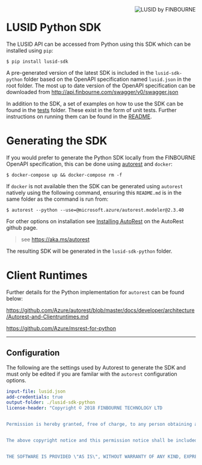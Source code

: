 <img align="right" src="https://content.finbourne.com/LUSIDDocHeader.png" alt="LUSID by FINBOURNE">

# LUSID Python SDK

The LUSID API can be accessed from Python using this SDK which can be installed using `pip`:

```
$ pip install lusid-sdk
```

A pre-generated version of the latest SDK is included in the `lusid-sdk-python` folder based on the OpenAPI specification named `lusid.json` in the root folder.  The most up to date version of the OpenAPI specification can be downloaded from http://api.finbourne.com/swagger/v0/swagger.json

In addition to the SDK, a set of examples on how to use the SDK can be found in the [tests](https://github.com/finbourne/lusid-sdk-python/tree/master/lusid-sdk-python) folder.  These exist in the form of unit tests.  Further instructions on running them can be found in the [README](https://github.com/finbourne/lusid-sdk-python/blob/master/lusid-sdk-python/readme.md).

# Generating the SDK

If you would prefer to generate the Python SDK locally from the FINBOURNE OpenAPI specification, this can be  done using [autorest](https://github.com/Azure/autorest) and `docker`:

```
$ docker-compose up && docker-compose rm -f
```

If `docker` is not available then the SDK can be generated using `autorest` natively using the following command, ensuring this `README.md` is in the same folder as the command is run from:

```
$ autorest --python --use=@microsoft.azure/autorest.modeler@2.3.40
```

For other options on installation see [Installing AutoRest](https://aka.ms/autorest/install) on the AutoRest github page.

> see https://aka.ms/autorest

The resulting SDK will be generated in the `lusid-sdk-python` folder.

# Client Runtimes

Further details for the Python implementation for `autorest` can be found below:

https://github.com/Azure/autorest/blob/master/docs/developer/architecture/Autorest-and-Clientruntimes.md

https://github.com/Azure/msrest-for-python

---

## Configuration 
The following are the settings used by Autorest to generate the SDK and must only be edited if you are familar with the `autorest` configuration options.

``` yaml
input-file: lusid.json
add-credentials: true
output-folder: ./lusid-sdk-python
license-header: "Copyright © 2018 FINBOURNE TECHNOLOGY LTD


Permission is hereby granted, free of charge, to any person obtaining a copy of this software and associated documentation files (the \"Software\"), to deal in the Software without restriction, including without limitation the rights to use, copy, modify, merge, publish, distribute, sublicense, and/or sell copies of the Software, and to permit persons to whom the Software is furnished to do so, subject to the following conditions:


The above copyright notice and this permission notice shall be included in all copies or substantial portions of the Software.


THE SOFTWARE IS PROVIDED \"AS IS\", WITHOUT WARRANTY OF ANY KIND, EXPRESS OR IMPLIED, INCLUDING BUT NOT LIMITED TO THE WARRANTIES OF MERCHANTABILITY, FITNESS FOR A PARTICULAR PURPOSE AND NONINFRINGEMENT. IN NO EVENT SHALL THE AUTHORS OR COPYRIGHT HOLDERS BE LIABLE FOR ANY CLAIM, DAMAGES OR OTHER LIABILITY, WHETHER IN AN ACTION OF CONTRACT, TORT OR OTHERWISE, ARISING FROM, OUT OF OR IN CONNECTION WITH THE SOFTWARE OR THE USE OR OTHER DEALINGS IN THE SOFTWARE."
```
